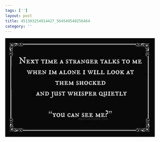 ```yaml
---
tags: ['']
layout: post
title: 451303254914427_564549540256464
category: ''
---
```

![451303254914427_564549540256464](/uploads/2013-5-10-451303254914427_564549540256464.jpg)
